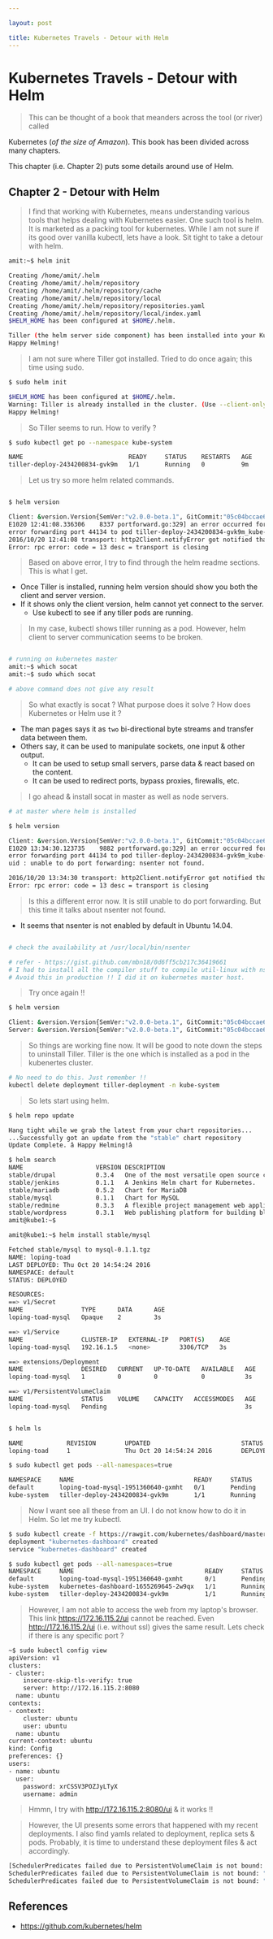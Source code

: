 ```yaml
---

layout: post

title: Kubernetes Travels - Detour with Helm
---
```




# Kubernetes Travels - Detour with Helm 



> This can be thought of a book that meanders across the tool (or river) called 

Kubernetes (*of the size of Amazon*). This book has been divided across many chapters.
 
This chapter (i.e. Chapter 2) puts some details around use of Helm.



## Chapter 2 - Detour with Helm

> I find that working with Kubernetes, means understanding various tools that helps
dealing with Kubernetes easier. One such tool is helm. It is marketed as a packing tool
for kubernetes. While I am not sure if its good over vanilla kubectl, lets have a look.
Sit tight to take a detour with helm.

```bash
amit:~$ helm init

Creating /home/amit/.helm
Creating /home/amit/.helm/repository
Creating /home/amit/.helm/repository/cache
Creating /home/amit/.helm/repository/local
Creating /home/amit/.helm/repository/repositories.yaml
Creating /home/amit/.helm/repository/local/index.yaml
$HELM_HOME has been configured at $HOME/.helm.

Tiller (the helm server side component) has been installed into your Kubernetes Cluster.
Happy Helming!
```

> I am not sure where Tiller got installed. Tried to do once again; this time using sudo.

```bash
$ sudo helm init

$HELM_HOME has been configured at $HOME/.helm.
Warning: Tiller is already installed in the cluster. (Use --client-only to suppress this message.)
Happy Helming!
```

> So Tiller seems to run. How to verify ?

```bash
$ sudo kubectl get po --namespace kube-system

NAME                             READY     STATUS    RESTARTS   AGE
tiller-deploy-2434200834-gvk9m   1/1       Running   0          9m

```

> Let us try so more helm related commands.

```bash

$ helm version

Client: &version.Version{SemVer:"v2.0.0-beta.1", GitCommit:"05c04bccae63c6392ec0cb0e27790650167279f0", GitTreeState:"clean"}
E1020 12:41:08.336306    8337 portforward.go:329] an error occurred forwarding 33701 -> 44134: 
error forwarding port 44134 to pod tiller-deploy-2434200834-gvk9m_kube-system, uid : unable to do port forwarding: socat not found.
2016/10/20 12:41:08 transport: http2Client.notifyError got notified that the client transport was broken EOF.
Error: rpc error: code = 13 desc = transport is closing

```

> Based on above error, I try to find through the helm readme sections. This is what I get.

- Once Tiller is installed, running helm version should show you both the client and server version. 
- If it shows only the client version, helm cannot yet connect to the server. 
  - Use kubectl to see if any tiller pods are running.

> In my case, kubectl shows tiller running as a pod. However, helm client to server communication seems to be broken.

```bash

# running on kubernetes master 
amit:~$ which socat
amit:~$ sudo which socat

# above command does not give any result
```

> So what exactly is socat ? What purpose does it solve ? How does Kubernetes or Helm use it ?

- The man pages says it as `two` bi-directional byte streams and transfer data between them.
- Others say, it can be used to manipulate sockets, one input & other output.
  - It can be used to setup small servers, parse data & react based on the content.
  - It can be used to redirect ports, bypass proxies, firewalls, etc.

> I go ahead & install socat in master as well as node servers.

```bash
# at master where helm is installed

$ helm version

Client: &version.Version{SemVer:"v2.0.0-beta.1", GitCommit:"05c04bccae63c6392ec0cb0e27790650167279f0", GitTreeState:"clean"}
E1020 13:34:30.123735    9882 portforward.go:329] an error occurred forwarding 44359 -> 44134:
error forwarding port 44134 to pod tiller-deploy-2434200834-gvk9m_kube-system, 
uid : unable to do port forwarding: nsenter not found.

2016/10/20 13:34:30 transport: http2Client.notifyError got notified that the client transport was broken EOF.
Error: rpc error: code = 13 desc = transport is closing
```

> Is this a different error now. It is still unable to do port forwarding. But this time it talks
about nsenter not found.

- It seems that nsenter is not enabled by default in Ubuntu 14.04.

```bash

# check the availability at /usr/local/bin/nsenter

# refer - https://gist.github.com/mbn18/0d6ff5cb217c36419661
# I had to install all the compiler stuff to compile util-linux with nsenter
# Avoid this in production !! I did it on kubernetes master host.
```

> Try once again !!

```bash
$ helm version

Client: &version.Version{SemVer:"v2.0.0-beta.1", GitCommit:"05c04bccae63c6392ec0cb0e27790650167279f0", GitTreeState:"clean"}
Server: &version.Version{SemVer:"v2.0.0-beta.1", GitCommit:"05c04bccae63c6392ec0cb0e27790650167279f0", GitTreeState:"clean"}
```

> So things are working fine now. It will be good to note down the steps to uninstall Tiller. Tiller is the one
which is installed as a pod in the kubenertes cluster.

```bash
# No need to do this. Just remember !!
kubectl delete deployment tiller-deployment -n kube-system
```

> So lets start using helm.

```bash
$ helm repo update

Hang tight while we grab the latest from your chart repositories...
...Successfully got an update from the "stable" chart repository
Update Complete. â Happy Helming!â

$ helm search
NAME                    VERSION DESCRIPTION
stable/drupal           0.3.4   One of the most versatile open source content m...
stable/jenkins          0.1.1   A Jenkins Helm chart for Kubernetes.
stable/mariadb          0.5.2   Chart for MariaDB
stable/mysql            0.1.1   Chart for MySQL
stable/redmine          0.3.3   A flexible project management web application.
stable/wordpress        0.3.1   Web publishing platform for building blogs and ...
amit@kube1:~$

amit@kube1:~$ helm install stable/mysql

Fetched stable/mysql to mysql-0.1.1.tgz
NAME: loping-toad
LAST DEPLOYED: Thu Oct 20 14:54:24 2016
NAMESPACE: default
STATUS: DEPLOYED

RESOURCES:
==> v1/Secret
NAME                TYPE      DATA      AGE
loping-toad-mysql   Opaque    2         3s

==> v1/Service
NAME                CLUSTER-IP   EXTERNAL-IP   PORT(S)    AGE
loping-toad-mysql   192.16.1.5   <none>        3306/TCP   3s

==> extensions/Deployment
NAME                DESIRED   CURRENT   UP-TO-DATE   AVAILABLE   AGE
loping-toad-mysql   1         0         0            0           3s

==> v1/PersistentVolumeClaim
NAME                STATUS    VOLUME    CAPACITY   ACCESSMODES   AGE
loping-toad-mysql   Pending                                      3s

```


```bash

$ helm ls

NAME            REVISION        UPDATED                         STATUS          CHART
loping-toad     1               Thu Oct 20 14:54:24 2016        DEPLOYED        mysql-0.1.1

$ sudo kubectl get pods --all-namespaces=true

NAMESPACE     NAME                                 READY     STATUS    RESTARTS   AGE
default       loping-toad-mysql-1951360640-gxmht   0/1       Pending   0          18m
kube-system   tiller-deploy-2434200834-gvk9m       1/1       Running   0          2h

```

> Now I want see all these from an UI. I do not know how to do it in Helm.
So let me try kubectl.

```bash
$ sudo kubectl create -f https://rawgit.com/kubernetes/dashboard/master/src/deploy/kubernetes-dashboard.yaml
deployment "kubernetes-dashboard" created
service "kubernetes-dashboard" created

$ sudo kubectl get pods --all-namespaces=true
NAMESPACE     NAME                                    READY     STATUS    RESTARTS   AGE
default       loping-toad-mysql-1951360640-gxmht      0/1       Pending   0          33m
kube-system   kubernetes-dashboard-1655269645-2w9qx   1/1       Running   0          1m
kube-system   tiller-deploy-2434200834-gvk9m          1/1       Running   0          3h

```

> However, I am not able to access the web from my laptop's browser. This link https://172.16.115.2/ui
cannot be reached. Even http://172.16.115.2/ui (i.e. without ssl) gives the same result.  Lets check if there is
any specific port ?

```bash
~$ sudo kubectl config view
apiVersion: v1
clusters:
- cluster:
    insecure-skip-tls-verify: true
    server: http://172.16.115.2:8080
  name: ubuntu
contexts:
- context:
    cluster: ubuntu
    user: ubuntu
  name: ubuntu
current-context: ubuntu
kind: Config
preferences: {}
users:
- name: ubuntu
  user:
    password: xrCSSV3POZJyLTyX
    username: admin
```

> Hmmn, I try with http://172.16.115.2:8080/ui & it works !!

> However, the UI presents some errors that happened with my recent deployments. I also find yamls related to
deployment, replica sets & pods. Probably, it is time to understand these deployment files & act accordingly.

```bash
[SchedulerPredicates failed due to PersistentVolumeClaim is not bound: "loping-toad-mysql", which is unexpected., 
SchedulerPredicates failed due to PersistentVolumeClaim is not bound: "loping-toad-mysql", which is unexpected., 
SchedulerPredicates failed due to PersistentVolumeClaim is not bound: "loping-toad-mysql", which is unexpected.]
```


## References

- https://github.com/kubernetes/helm
